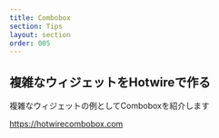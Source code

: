 ```yaml
---
title: Combobox
section: Tips
layout: section
order: 005
---
```


## 複雑なウィジェットをHotwireで作る

複雑なウィジェットの例としてComboboxを紹介します

https://hotwirecombobox.com
